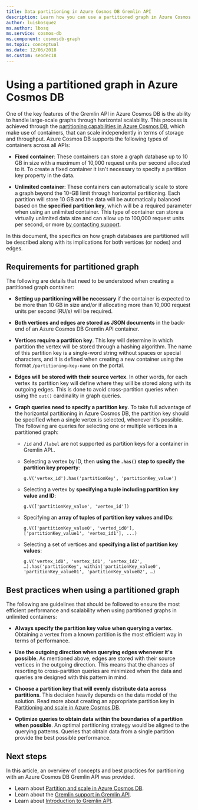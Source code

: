 ```yaml
---
title: Data partitioning in Azure Cosmos DB Gremlin API
description: Learn how you can use a partitioned graph in Azure Cosmos DB. This article also describes the requirements and best practices for a partitioned graph.
author: luisbosquez
ms.author: lbosq
ms.service: cosmos-db
ms.component: cosmosdb-graph
ms.topic: conceptual
ms.date: 12/06/2018
ms.custom: seodec18
---
```

# Using a partitioned graph in Azure Cosmos DB

One of the key features of the Gremlin API in Azure Cosmos DB is the ability to handle large-scale graphs through horizontal scalability. This process is achieved through the [partitioning capabilities in Azure Cosmos DB](partition-data.md), which make use of containers, that can scale independently in terms of storage and throughput. Azure Cosmos DB supports the following types of containers across all APIs:

- **Fixed container**: These containers can store a graph database up to 10 GB in size with a maximum of 10,000 request units per second allocated to it. To create a fixed container it isn't necessary to specify a partition key property in the data.

- **Unlimited container**: These containers can automatically scale to store a graph beyond the 10-GB limit through horizontal partitioning. Each partition will store 10 GB and the data will be automatically balanced based on the **specified partition key**, which will be a required parameter when using an unlimited container. This type of container can store a virtually unlimited data size and can allow up to 100,000 request units per second, or more [by contacting support](https://aka.ms/cosmosdbfeedback?subject=Cosmos%20DB%20More%20Throughput%20Request).

In this document, the specifics on how graph databases are partitioned will be described along with its implications for both vertices (or nodes) and edges.

## Requirements for partitioned graph

The following are details that need to be understood when creating a partitioned graph container:

- **Setting up partitioning will be necessary** if the container is expected to be more than 10 GB in size and/or if allocating more than 10,000 request units per second (RU/s) will be required.

- **Both vertices and edges are stored as JSON documents** in the back-end of an Azure Cosmos DB Gremlin API container.

- **Vertices require a partition key**. This key will determine in which partition the vertex will be stored through a hashing algorithm. The name of this partition key is a single-word string without spaces or special characters, and it is defined when creating a new container using the format `/partitioning-key-name` on the portal.

- **Edges will be stored with their source vertex**. In other words, for each vertex its partition key will define where they will be stored along with its outgoing edges. This is done to avoid cross-partition queries when using the `out()` cardinality in graph queries.

- **Graph queries need to specify a partition key**. To take full advantage of the horizontal partitioning in Azure Cosmos DB, the partition key should be specified when a single vertex is selected, whenever it's possible. The following are queries for selecting one or multiple vertices in a partitioned graph:

    - `/id` and `/label` are not supported as partition keys for a container in Gremlin API..


    - Selecting a vertex by ID, then **using the `.has()` step to specify the partition key property**: 
    
        ```
        g.V('vertex_id').has('partitionKey', 'partitionKey_value')
        ```
    
    - Selecting a vertex by **specifying a tuple including partition key value and ID**: 
    
        ```
        g.V(['partitionKey_value', 'vertex_id'])
        ```
        
    - Specifying an **array of tuples of partition key values and IDs**:
    
        ```
        g.V(['partitionKey_value0', 'verted_id0'], ['partitionKey_value1', 'vertex_id1'], ...)
        ```
        
    - Selecting a set of vertices and **specifying a list of partition key values**: 
    
        ```
        g.V('vertex_id0', 'vertex_id1', 'vertex_id2', …).has('partitionKey', within('partitionKey_value0', 'partitionKey_value01', 'partitionKey_value02', …)
        ```

## Best practices when using a partitioned graph

The following are guidelines that should be followed to ensure the most efficient performance and scalability when using partitioned graphs in unlimited containers:

- **Always specify the partition key value when querying a vertex**. Obtaining a vertex from a known partition is the most efficient way in terms of performance.

- **Use the outgoing direction when querying edges whenever it's possible**. As mentioned above, edges are stored with their source vertices in the outgoing direction. This means that the chances of resorting to cross-partition queries are minimized when the data and queries are designed with this pattern in mind.

- **Choose a partition key that will evenly distribute data across partitions**. This decision heavily depends on the data model of the solution. Read more about creating an appropriate partition key in [Partitioning and scale in Azure Cosmos DB](partition-data.md).

- **Optimize queries to obtain data within the boundaries of a partition when possible**. An optimal partitioning strategy would be aligned to the querying patterns. Queries that obtain data from a single partition provide the best possible performance.

## Next steps
In this article, an overview of concepts and best practices for partitioning with an Azure Cosmos DB Gremlin API was provided. 

* Learn about [Partition and scale in Azure Cosmos DB](partition-data.md).
* Learn about the [Gremlin support in Gremlin API](gremlin-support.md).
* Learn about [Introduction to Gremlin API](graph-introduction.md).
